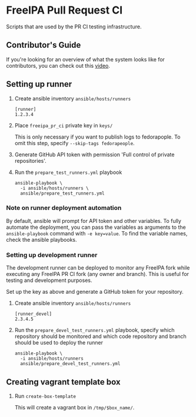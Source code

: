# FreeIPA Pull Request CI

Scripts that are used by the PR CI testing infrastructure.

## Contributor's Guide

If you're looking for an overview of what the system looks like for
contributors, you can check out this [video](https://vimeo.com/228077191).

## Setting up runner

1. Create ansible inventory `ansible/hosts/runners`

   ```
   [runner]
   1.2.3.4
   ```

2. Place `freeipa_pr_ci` private key in `keys/`

   This is only necessary if you want to publish logs to fedorapople. To omit 
   this step, specify `--skip-tags fedorapeople`.

3. Generate GitHub API token with permission 'Full control of private repositories'.

4. Run the `prepare_test_runners.yml` playbook

   ```
   ansible-playbook \
     -i ansible/hosts/runners \
     ansible/prepare_test_runners.yml
   ```

### Note on runner deployment automation

By default, ansible will prompt for API token and other variables. To fully
automate the deployment, you can pass the variables as arguments to the
`ansible-playbook` command with `-e key=value`. To find the variable names,
check the ansible playbooks.

### Setting up development runner

The development runner can be deployed to monitor any FreeIPA fork while
executing any FreeIPA PR CI fork (any owner and branch). This is useful for
testing and development purposes.

Set up the key as above and generate a GitHub token for your repository.

1. Create ansible inventory `ansible/hosts/runners`

   ```
   [runner_devel]
   2.3.4.5
   ```

2. Run the `prepare_devel_test_runners.yml` playbook, specify which repository
   should be monitored and which code repository and branch should be used to
   deploy the runner

   ```
   ansible-playbook \
     -i ansible/hosts/runners
     ansible/prepare_devel_test_runners.yml
   ```

## Creating vagrant template box

1. Run `create-box-template`

   This will create a vagrant box in `/tmp/$box_name/`.
